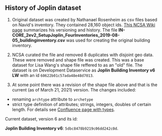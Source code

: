 ## History of Joplin dataset


1. Original dataset was created by Nathanael Rosenheim as csv files based on Navid's inventory. They contained 28,160 object ids. [This NCSA Wiki page](https://opensource.ncsa.illinois.edu/confluence/display/INCORE1/Joplin+Datasets) summarizes his versioning 
   and history. The file **IN-CORE_2ev2_SetupJoplin_FourInventories_2019-08-05_buildinginventory.csv** was used for creating the original building inventory.

2. NCSA curated the file and removed 8 duplicates with disjoint geo data. These were removed and shape file was created. This was a base dataset for Lisa Wang's shape file reffered to as an "old" file. 
   The dataset is on Development Dataservice as **Joplin Building Inventory v6 LW** with an id `60622b01c57ada48e48d7013`.
   
3. At some point there was a revision of the shape file above and that is the current (as of March 21, 2021) version. The changes included:
    
- renaming `archtype` attribute to `archetype`
- strict type definition of attributes; strings, integers, doubles of certain length. For details see [Confluence page with types](https://opensource.ncsa.illinois.edu/confluence/display/INCORE1/Building+Inventory+Datatype+Schema).
   
Current dataset, version 6 and its id:

**Joplin Building Inventory v6**: `5dbc8478b9219c06dd242c0d`.